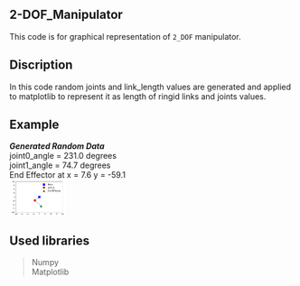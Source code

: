 ## 2-DOF_Manipulator
This code is for graphical representation of `2_DOF` manipulator.    
## Discription 
In this code random joints and link_length values are generated and applied to matplotlib to represent it as length of ringid links and joints values.
## Example
***Generated Random Data***   
joint0_angle = 231.0 degrees      
joint1_angle = 74.7 degrees     
End Effector at x = 7.6 y = -59.1    
<img src="https://raw.githubusercontent.com/devsonni/2-DOF_Manipulator/main/2_DOF_Manipulator.png" width="100" >
## Used libraries 
> Numpy      
> Matplotlib
